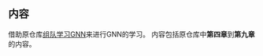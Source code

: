 ## 内容
借助原仓库[组队学习GNN](https://github.com/datawhalechina/team-learning-nlp/tree/master/GNN)来进行GNN的学习。
内容包括原仓库中**第四章**到**第九章**的内容。

